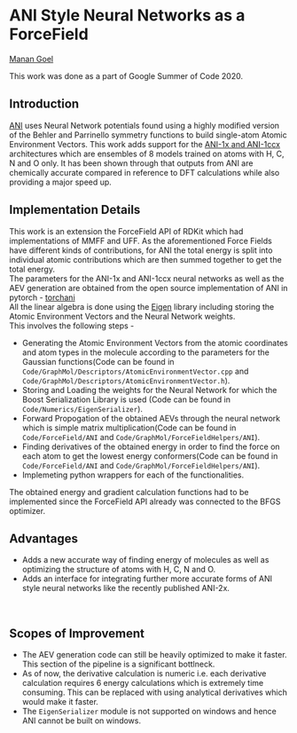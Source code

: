 ANI Style Neural Networks as a ForceField
================================
[Manan Goel](manan.goel@research.iiit.ac.in)

This work was done as a part of Google Summer of Code 2020.
<br>

Introduction
--------------
[ANI](https://pubs.rsc.org/en/content/articlelanding/2017/sc/c6sc05720a#!divAbstract) uses Neural Network potentials found using a highly modified version of the Behler and Parrinello symmetry functions to build single-atom Atomic Environment Vectors. This work adds support for the [ANI-1x and ANI-1ccx](https://chemrxiv.org/articles/The_ANI-1ccx_and_ANI-1x_Data_Sets_Coupled-Cluster_and_Density_Functional_Theory_Properties_for_Molecules/10050737) architectures which are ensembles of 8 models trained on atoms with H, C, N and O only. It has been shown through that outputs from ANI are chemically accurate compared in reference to DFT calculations while also providing a major speed up.
<br>

Implementation Details
---------------
This work is an extension the ForceField API of RDKit which had implementations of MMFF and UFF. As the aforementioned Force Fields have different kinds of contributions, for ANI the total energy is split into individual atomic contributions which are then summed together to get the total energy.
<br>
The parameters for the ANI-1x and ANI-1ccx neural networks as well as the AEV generation are obtained from the open source implementation of ANI in pytorch - [torchani](https://github.com/aiqm/torchani)
<br>
All the linear algebra is done using the [Eigen](http://eigen.tuxfamily.org/index.php?title=Main_Page) library including storing the Atomic Environment Vectors and the Neural Network weights.
<br>
This involves the following steps - 
- Generating the Atomic Environment Vectors from the atomic coordinates and atom types in the molecule according to the parameters for the Gaussian functions(Code can be found in ```Code/GraphMol/Descriptors/AtomicEnvironmentVector.cpp``` and ```Code/GraphMol/Descriptors/AtomicEnvironmentVector.h```).
- Storing and Loading the weights for the Neural Network for which the Boost Serialization Library is used (Code can be found in ```Code/Numerics/EigenSerializer```).
- Forward Propogation of the obtained AEVs through the neural network which is simple matrix multiplication(Code can be found in ```Code/ForceField/ANI``` and ```Code/GraphMol/ForceFieldHelpers/ANI```).
- Finding derivatives of the obtained energy in order to find the force on each atom to get the lowest energy conformers(Code can be found in ```Code/ForceField/ANI``` and ```Code/GraphMol/ForceFieldHelpers/ANI```).
- Implemeting python wrappers for each of the functionalities.

The obtained energy and gradient calculation functions had to be implemented since the ForceField API already was connected to the BFGS optimizer.
<br>

Advantages
----------------
- Adds a new accurate way of finding energy of molecules as well as optimizing the structure of atoms with H, C, N and O.
- Adds an interface for integrating further more accurate forms of ANI style neural networks like the recently published ANI-2x.
<br>

Scopes of Improvement
----------------
- The AEV generation code can still be heavily optimized to make it faster. This section of the pipeline is a significant bottlneck.
- As of now, the derivative calculation is numeric i.e. each derivative calculation requires 6 energy calculations which is extremely time consuming. This can be replaced with using analytical derivatives which would make it faster.
- The ```EigenSerializer``` module is not supported on windows and hence ANI cannot be built on windows.

